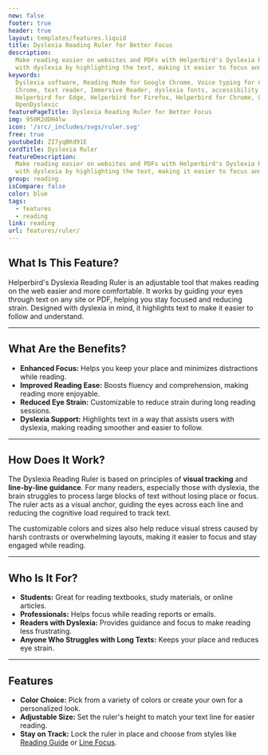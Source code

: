 ```yaml
---
new: false
footer: true
header: true
layout: templates/features.liquid
title: Dyslexia Reading Ruler for Better Focus
description:
  Make reading easier on websites and PDFs with Helperbird's Dyslexia Reading Ruler. It helps people
  with dyslexia by highlighting the text, making it easier to focus and understand.
keywords:
  Dyslexia software, Reading Mode for Google Chrome, Voice typing for Chrome, Text to speech for
  Chrome, text reader, Immersive Reader, dyslexia fonts, accessibility software, dyslexia software,
  Helperbird for Edge, Helperbird for Firefox, Helperbird for Chrome, Opendyslexic for Chrome,
  OpenDyslexic
featurePageTitle: Dyslexia Reading Ruler for Better Focus
img: 950R2dDH4lw
icon: '/src/_includes/svgs/ruler.svg'
free: true
youtubeId: ZI7yqBKd91E
cardTitle: Dyslexia Ruler
featureDescription:
  Make reading easier on websites and PDFs with Helperbird's Dyslexia Reading Ruler. It helps people
  with dyslexia by highlighting the text, making it easier to focus and understand.
group: reading
isCompare: false 
color: blue
tags:
  - features
  - reading
link: reading
url: features/ruler/
---
```




## What Is This Feature?

Helperbird's Dyslexia Reading Ruler is an adjustable tool that makes reading on the web easier and more comfortable. It works by guiding your eyes through text on any site or PDF, helping you stay focused and reducing strain. Designed with dyslexia in mind, it highlights text to make it easier to follow and understand.

---

## What Are the Benefits?

- **Enhanced Focus:** Helps you keep your place and minimizes distractions while reading.  
- **Improved Reading Ease:** Boosts fluency and comprehension, making reading more enjoyable.  
- **Reduced Eye Strain:** Customizable to reduce strain during long reading sessions.  
- **Dyslexia Support:** Highlights text in a way that assists users with dyslexia, making reading smoother and easier to follow.  

---

## How Does It Work?

The Dyslexia Reading Ruler is based on principles of **visual tracking** and **line-by-line guidance**. For many readers, especially those with dyslexia, the brain struggles to process large blocks of text without losing place or focus. The ruler acts as a visual anchor, guiding the eyes across each line and reducing the cognitive load required to track text.

The customizable colors and sizes also help reduce visual stress caused by harsh contrasts or overwhelming layouts, making it easier to focus and stay engaged while reading.

---

## Who Is It For?

- **Students:** Great for reading textbooks, study materials, or online articles.  
- **Professionals:** Helps focus while reading reports or emails.  
- **Readers with Dyslexia:** Provides guidance and focus to make reading less frustrating.  
- **Anyone Who Struggles with Long Texts:** Keeps your place and reduces eye strain.

---

## Features

- **Color Choice:** Pick from a variety of colors or create your own for a personalized look.  
- **Adjustable Size:** Set the ruler's height to match your text line for easier reading.  
- **Stay on Track:** Lock the ruler in place and choose from styles like  
  [Reading Guide](/features/reading-guides/) or [Line Focus](/features/reading-guides/).  

